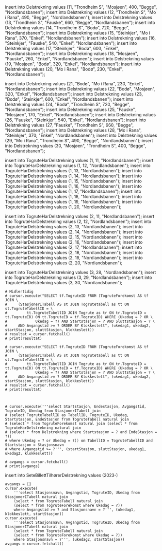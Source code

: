 insert into Delstrekning values (11, "Trondheim S", "Mosjøen", 400, "Begge", "Nordlandsbanen");
insert into Delstrekning values (12, "Trondheim S", "Mo i Rana", 490, "Begge", "Nordlandsbanen");
insert into Delstrekning values (13, "Trondheim S", "Fauske", 660, "Begge", "Nordlandsbanen");
insert into Delstrekning values (14, "Trondheim S", "Bodø", 720, "Begge", "Nordlandsbanen");
insert into Delstrekning values (15, "Steinkjer", "Mo i Rana", 370, "Enkel", "Nordlandsbanen");
insert into Delstrekning values (16, "Steinkjer", "Fauske", 540, "Enkel", "Nordlandsbanen");
insert into Delstrekning values (17, "Steinkjer", "Bodø", 600, "Enkel", "Nordlandsbanen");
insert into Delstrekning values (18, "Mosjøen", "Fauske", 260, "Enkel", "Nordlandsbanen");
insert into Delstrekning values (19, "Mosjøen", "Bodø", 320, "Enkel", "Nordlandsbanen");
insert into Delstrekning values (20, "Mo i Rana", "Bodø", 230, "Enkel", "Nordlandsbanen");

insert into Delstrekning values (21, "Bodø", "Mo i Rana", 230, "Enkel", "Nordlandsbanen");
insert into Delstrekning values (22, "Bodø", "Mosjøen", 320, "Enkel", "Nordlandsbanen");
insert into Delstrekning values (23, "Bodø", "Steinkjer", 600, "Enkel", "Nordlandsbanen");
insert into Delstrekning values (24, "Bodø", "Trondheim S", 720, "Begge", "Nordlandsbanen");
insert into Delstrekning values (25, "Fauske", "Mosjøen", 170, "Enkel", "Nordlandsbanen");
insert into Delstrekning values (26, "Fauske", "Steinkjer", 540, "Enkel", "Nordlandsbanen");
insert into Delstrekning values (27, "Fauske", "Trondheim S", 660, "Begge", "Nordlandsbanen");
insert into Delstrekning values (28, "Mo i Rana", "Steinkjer", 370, "Enkel", "Nordlandsbanen");
insert into Delstrekning values (29, "Mo i Rana", "Trondheim S", 490, "Begge", "Nordlandsbanen");
insert into Delstrekning values (30, "Mosjøen", "Trondheim S", 400, "Begge", "Nordlandsbanen");

insert into TogruteHarDelstrekning values (1, 11, "Nordlandsbanen");
insert into TogruteHarDelstrekning values (1, 12, "Nordlandsbanen");
insert into TogruteHarDelstrekning values (1, 13, "Nordlandsbanen");
insert into TogruteHarDelstrekning values (1, 14, "Nordlandsbanen");
insert into TogruteHarDelstrekning values (1, 15, "Nordlandsbanen");
insert into TogruteHarDelstrekning values (1, 16, "Nordlandsbanen");
insert into TogruteHarDelstrekning values (1, 17, "Nordlandsbanen");
insert into TogruteHarDelstrekning values (1, 18, "Nordlandsbanen");
insert into TogruteHarDelstrekning values (1, 19, "Nordlandsbanen");
insert into TogruteHarDelstrekning values (1, 20, "Nordlandsbanen");

insert into TogruteHarDelstrekning values (2, 11, "Nordlandsbanen");
insert into TogruteHarDelstrekning values (2, 12, "Nordlandsbanen");
insert into TogruteHarDelstrekning values (2, 13, "Nordlandsbanen");
insert into TogruteHarDelstrekning values (2, 14, "Nordlandsbanen");
insert into TogruteHarDelstrekning values (2, 15, "Nordlandsbanen");
insert into TogruteHarDelstrekning values (2, 16, "Nordlandsbanen");
insert into TogruteHarDelstrekning values (2, 17, "Nordlandsbanen");
insert into TogruteHarDelstrekning values (2, 18, "Nordlandsbanen");
insert into TogruteHarDelstrekning values (2, 19, "Nordlandsbanen");
insert into TogruteHarDelstrekning values (2, 20, "Nordlandsbanen");

insert into TogruteHarDelstrekning values (3, 28, "Nordlandsbanen");
insert into TogruteHarDelstrekning values (3, 29, "Nordlandsbanen");
insert into TogruteHarDelstrekning values (3, 30, "Nordlandsbanen");

    # Midlertidig
    # cursor.execute("SELECT tf.TogruteID FROM (TogruteForekomst AS tf JOIN \
    #     (StasjonerITabell AS st JOIN Togrutetabell as tt ON st.TogruteTabellID = \
    #         tt.TogruteTabellID JOIN Togrute as tr ON tr.TogruteID = tt.TogruteID) ON tt.TogruteID = tf.TogruteID) WHERE (Ukedag = ? OR \
    #             Ukedag = ?) AND Startstasjon = ? AND Sluttstasjon = ? \
    #     AND Avgangstid >= ? ORDER BY Klokkeslett", (ukedag1, ukedag2, startStasjon, sluttStasjon, klokkeslett))
    # resultat = cursor.fetchall()
    # print(resultat)

    # cursor.execute("SELECT tf.TogruteID FROM (TogruteForekomst AS tf JOIN \
    #     (StasjonerITabell AS st JOIN Togrutetabell as tt ON st.TogruteTabellID = \
    #         tt.TogruteTabellID JOIN Togrute as tr ON tr.TogruteID = tt.TogruteID) ON tt.TogruteID = tf.TogruteID) WHERE (Ukedag = ? OR \
    #             Ukedag = ?) AND Startstasjon = ? AND Sluttstasjon = ? \
    #     AND Avgangstid >= ? ORDER BY Klokkeslett", (ukedag1, ukedag2, startStasjon, sluttStasjon, klokkeslett))
    # resultat = cursor.fetchall()
    # print(resultat)



    # cursor.execute('''select Startstasjon, Endestasjon, Avgangstid, TogruteID, Ukedag from StasjonerITabell join
    # (select TogruteTabellID as TabellID, TogruteID, Ukedag, Startstasjon, EndeStasjon from TogruteTabell natural join
    # (select * from TogruteForekomst natural join (select * from TogruteHarDelstrekning natural join
    # (select * from Delstrekning where Startstasjon = ? and EndeStasjon = ?))
    # where Ukedag = ? or Ukedag = ?)) on TabellID = TogruteTabellID and Startstasjon = Stasjonsnavn
    # where Avgangstid >= ?''', (startStasjon, sluttStasjon, ukedag1, ukedag2, klokkeslett))

    # avgangs = cursor.fetchall()
    # print(avgangs)

insert into SeteBillettTilhørerDelstrekning values (2023-)

    avgangs = []
    cursor.execute(
        '''select Stasjonsnavn, Avgangstid, TogruteID, Ukedag from StasjonerITabell natural join
        (select * from TogruteTabell natural join
        (select * from TogruteForekomst where Ukedag = ?))
        where Avgangstid >= ? and Stasjonsnavn = ?''', (ukedag1, klokkeslett, startStasjon))
    cursor.execute(
        '''select Stasjonsnavn, Avgangstid, TogruteID, Ukedag from StasjonerITabell natural join
        (select * from TogruteTabell natural join
        (select * from TogruteForekomst where Ukedag = ?))
        where Stasjonsnavn = ?''', (ukedag2, startStasjon))
    avgangs = cursor.fetchall()
